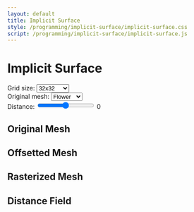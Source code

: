 ```yaml
---
layout: default
title: Implicit Surface
style: /programming/implicit-surface/implicit-surface.css
script: /programming/implicit-surface/implicit-surface.js
---
```


# Implicit Surface

<div class="options-box">
   <div class="option-line">
      <label>Grid size: </label>
      <select id="grid-select">
	 <option value="32">32x32</option>
	 <option value="64">64x64</option>
	 <option value="128">128x128</option>
	 <option value="256">256x256</option>
      </select>
   </div>
   <div class="option-line">
      <label>Original mesh: </label>
      <select id="mesh-select">
	 <option value="flower">Flower</option>
	 <option value="box">Box</option>
	 <option value="lambda">Lambda</option>
      </select>
   </div>
   <div class="option-line">
      <label class="slider-text">Distance: </label>
      <input type="range" id="distance-input"></input>
      <output class="slider-text" id="distance-output">0</output>
   </div>
</div>

<div>
   <div class="column-half">
      <h2>Original Mesh</h2>
      <canvas id="mesh-view"></canvas>
   </div>
   <div class="column-half">
      <h2>Offsetted Mesh</h2>
      <canvas id="result-view"></canvas>
   </div>
</div>

<div>
   <div class="column-half">
      <h2>Rasterized Mesh</h2>
      <canvas id="raster-view"></canvas>
   </div>
   <div class="column-half">
      <h2>Distance Field</h2>
      <canvas id="dist-view"></canvas>
   </div>
</div>
